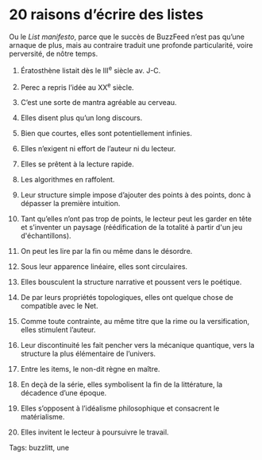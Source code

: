 # 20 raisons d’écrire des listes

Ou le *List manifesto*, parce que le succès de BuzzFeed n’est pas qu’une arnaque de plus, mais au contraire traduit une profonde particularité, voire perversité, de nôtre temps.<span id="more-37134"></span>

1. Ératosthène listait dès le III<sup>e</sup> siècle av. J-C.

2. Perec a repris l’idée au XX<sup>e</sup> siècle.

3. C’est une sorte de mantra agréable au cerveau.

4. Elles disent plus qu’un long discours.

5. Bien que courtes, elles sont potentiellement infinies.

6. Elles n’exigent ni effort de l’auteur ni du lecteur.

7. Elles se prêtent à la lecture rapide.

8. Les algorithmes en raffolent.

9. Leur structure simple impose d’ajouter des points à des points, donc à dépasser la première intuition.

10. Tant qu’elles n’ont pas trop de points, le lecteur peut les garder en tête et s’inventer un paysage (réédification de la totalité à partir d'un jeu d'échantillons).

11. On peut les lire par la fin ou même dans le désordre.

12. Sous leur apparence linéaire, elles sont circulaires.

13. Elles bousculent la structure narrative et poussent vers le poétique.

14. De par leurs propriétés topologiques, elles ont quelque chose de compatible avec le Net.

15. Comme toute contrainte, au même titre que la rime ou la versification, elles stimulent l’auteur.

16. Leur discontinuité les fait pencher vers la mécanique quantique, vers la structure la plus élémentaire de l’univers.

17. Entre les items, le non-dit règne en maître.

18. En deçà de la série, elles symbolisent la fin de la littérature, la décadence d’une époque.

19. Elles s’opposent à l’idéalisme philosophique et consacrent le matérialisme.

20. Elles invitent le lecteur à poursuivre le travail.

Tags: buzzlitt, une